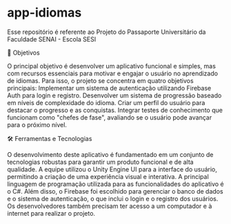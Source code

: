 # app-idiomas
Esse repositório é referente ao Projeto do Passaporte Universitário da Faculdade SENAI - Escola SESI

🎯 Objetivos

O principal objetivo é desenvolver um aplicativo funcional e simples, mas com recursos essenciais para motivar e engajar o usuário no aprendizado de idiomas. Para isso, o projeto se concentra em quatro objetivos principais:
Implementar um sistema de autenticação utilizando Firebase Auth para login e registro.
Desenvolver um sistema de progressão baseado em níveis de complexidade do idioma.
Criar um perfil do usuário para destacar o progresso e as conquistas.
Integrar testes de conhecimento que funcionam como "chefes de fase", avaliando se o usuário pode avançar para o próximo nível.


🛠️ Ferramentas e Tecnologias

O desenvolvimento deste aplicativo é fundamentado em um conjunto de tecnologias robustas para garantir um produto funcional e de alta qualidade. A equipe utilizou o Unity Engine UI para a interface do usuário, permitindo a criação de uma experiência visual e interativa. A principal linguagem de programação utilizada para as funcionalidades do aplicativo é o C#. Além disso, o Firebase foi escolhido para gerenciar o banco de dados e o sistema de autenticação, o que inclui o login e o registro dos usuários. Os desenvolvedores também precisam ter acesso a um computador e à internet para realizar o projeto.
